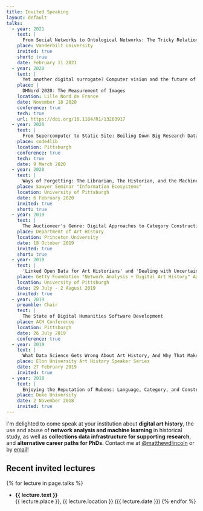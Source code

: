 ```yaml
---
title: Invited Speaking
layout: default
talks:
  - year: 2021
    text: |
      From Social Networks to Ontological Networks: The Tricky Relationship Between DH and GLAM Data
    place: Vanderbilt University
    invited: true
    short: true
    date: February 11 2021
  - year: 2020
    text: |
      Yet another digital surrogate? Computer vision and the future of collections management systems
    place: |
      DHNord 2020: The Measurement of Images
    location: Lille Nord de France
    date: November 18 2020
    conference: true
    tech: true
    url: https://doi.org/10.1184/R1/13203917
  - year: 2020
    text: |
      From Supercomputer to Static Site: Boiling Down Big Research Data for Preservation and Usability
    place: code4lib
    location: Pittsburgh
    conference: true
    tech: true
    date: 9 March 2020
  - year: 2020
    text: |
      Ways of Forgetting: The Librarian, The Historian, and the Machine
    place: Sawyer Seminar "Information Ecosystems"
    location: University of Pittsburgh
    date: 6 February 2020
    invited: true
    short: true
  - year: 2019
    text: |
      The Auctioneer's Genre: Digital Approaches to Category Construction and the Rhetoric of the 18th Century Art Market
    place: Department of Art History
    location: Princeton University
    date: 18 October 2019
    invited: true
    short: true
  - year: 2019
    text: |
      'Linked Open Data for Art Historians' and 'Dealing with Uncertain and Missing Data'
    place: Getty Foundation "Network Analysis + Digital Art History" Advanced Workshop
    location: University of Pittsburgh
    date: 29 July - 2 August 2019
    invited: true
  - year: 2019
    preamble: Chair
    text: |
      The State of Digital Humanities Software Development
    place: ACH Conference
    location: Pittsburgh
    date: 26 July 2019
    conference: true
  - year: 2019
    text: |
      What Data Science Gets Wrong About Art History, And Why That Makes It Useful
    place: Elon University Art History Speaker Series
    date: 27 February 2019
    invited: true
  - year: 2018
    text: |
      Enjoying the Reputation of Rubens: Language, Category, and Construction in the History of the Art Market
    place: Duke University
    date: 2 November 2018
    invited: true
---
```


I'm delighted to come speak at your institution about **digital art history**, the use and abuse of **network analysis and machine learning** in historical study, as well as **collections data infrastructure for supporting research**, and **alternative career paths for PhDs**. Contact me at [@matthewdlincoln](https://twitter.com/matthewdlincoln) or by [email](mailto:matthew.d.lincoln@gmail.com)!

## Recent invited lectures

{% for lecture in page.talks %}
- <strong>{{ lecture.text }}</strong><br/>
  {{ lecture.place }}, {{ lecture.location }} ({{ lecture.date }})
{% endfor %}
